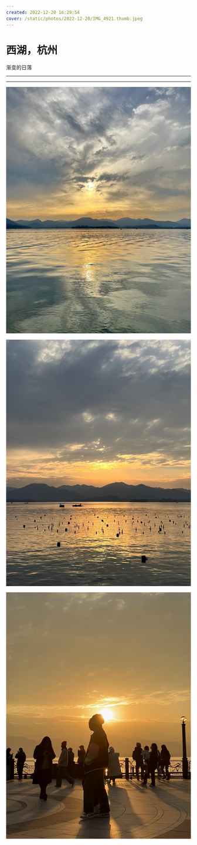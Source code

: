 ```yaml
---
created: 2022-12-20 16:29:54
cover: /static/photos/2022-12-20/IMG_4921.thumb.jpeg
---
```


# 西湖，杭州

渐变的日落

---

---

![](/static/photos/2022-12-20/IMG_4911.jpeg)

![](/static/photos/2022-12-20/IMG_4920.jpeg)

![](/static/photos/2022-12-20/IMG_4921.jpeg)
